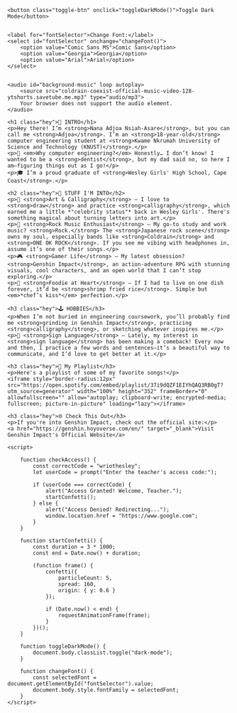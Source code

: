 <!DOCTYPE html>
<html lang="en">
<head>
    <meta charset="UTF-8">
    <meta name="viewport" content="width=device-width, initial-scale=1.0">
    <title>NanaAdjoa</title>
    <link rel="stylesheet" href="adjoa.css"> 
    <script src="https://cdn.jsdelivr.net/npm/canvas-confetti@1.4.0"></script>
</head>
<body onload="checkAccess()">


    <button class="toggle-btn" onclick="toggleDarkMode()">Toggle Dark Mode</button>


    <label for="fontSelector">Change Font:</label>
    <select id="fontSelector" onchange="changeFont()">
        <option value="Comic Sans MS">Comic Sans</option>
        <option value="Georgia">Georgia</option>
        <option value="Arial">Arial</option>
    </select>


    <audio id="background-music" loop autoplay>
        <source src="coldrain-coexist-official-music-video-128-ytshorts.savetube.me.mp3" type="audio/mp3">
        Your browser does not support the audio element.
    </audio>

    <h1 class="hey">👋 INTRO</h1>
    <p>Hey there! I’m <strong>Nana Adjoa Nsiah-Asare</strong>, but you can call me <strong>Adjoa</strong>. I’m an <strong>18-year-old</strong> computer engineering student at <strong>Kwame Nkrumah University of Science and Technology (KNUST)</strong>.</p>
    <p>💭 <em>Why computer engineering?</em> Honestly… I don’t know! I wanted to be a <strong>dentist</strong>, but my dad said no, so here I am—figuring things out as I go!</p>
    <p>🎓 I’m a proud graduate of <strong>Wesley Girls' High School, Cape Coast</strong>.</p>

    <h2 class="hey">🎸 STUFF I'M INTO</h2>
    <p>🎨 <strong>Art & Calligraphy</strong> – I love to <strong>draw</strong> and practice <strong>calligraphy</strong>, which earned me a little *"celebrity status"* back in Wesley Girls'. There's something magical about turning letters into art.</p>
    <p>🎵 <strong>Rock Music Enthusiast</strong> – My go-to study and work music? <strong>Rock.</strong> The <strong>Japanese rock scene</strong> owns my soul, especially bands like <strong>Coldrain</strong> and <strong>ONE OK ROCK</strong>. If you see me vibing with headphones in, assume it’s one of their songs.</p>
    <p>🎮 <strong>Gamer Life</strong> – My latest obsession? <strong>Genshin Impact</strong>, an action-adventure RPG with stunning visuals, cool characters, and an open world that I can’t stop exploring.</p>
    <p>🍤 <strong>Foodie at Heart</strong> – If I had to live on one dish forever, it’d be <strong>shrimp fried rice</strong>. Simple but <em>*chef’s kiss*</em> perfection.</p>

    <h3 class="hey">🕹 HOBBIES</h3>
    <p>When I’m not buried in engineering coursework, you’ll probably find me <strong>grinding in Genshin Impact</strong>, practicing <strong>calligraphy</strong>, or sketching whatever inspires me.</p>
    <p>🤟 <strong>Sign Language</strong> – Lately, my interest in <strong>sign language</strong> has been making a comeback! Every now and then, I practice a few words and sentences—it’s a beautiful way to communicate, and I’d love to get better at it.</p>

    <h3 class="hey">🎵 My Playlist</h3>
    <p>Here's a playlist of some of my favorite songs!</p>
    <iframe style="border-radius:12px" src="https://open.spotify.com/embed/playlist/37i9dQZF1EIYhQAQ3RB0gT?utm_source=generator" width="100%" height="352" frameBorder="0" allowfullscreen="" allow="autoplay; clipboard-write; encrypted-media; fullscreen; picture-in-picture" loading="lazy"></iframe>

    <h3 class="hey">🌐 Check This Out</h3>
    <p>If you're into Genshin Impact, check out the official site:</p>
    <a href="https://genshin.hoyoverse.com/en/" target="_blank">Visit Genshin Impact's Official Website</a>

    <script>
    
        function checkAccess() {
            const correctCode = "wriothesley"; 
            let userCode = prompt("Enter the teacher's access code:");

            if (userCode === correctCode) {
                alert("Access Granted! Welcome, Teacher.");
                startConfetti();
            } else {
                alert("Access Denied! Redirecting...");
                window.location.href = "https://www.google.com"; 
            }
        }

        function startConfetti() {
            const duration = 3 * 1000; 
            const end = Date.now() + duration;

            (function frame() {
                confetti({
                    particleCount: 5,
                    spread: 160,
                    origin: { y: 0.6 }
                });

                if (Date.now() < end) {
                    requestAnimationFrame(frame);
                }
            })();
        }

        function toggleDarkMode() {
            document.body.classList.toggle("dark-mode");
        }

        function changeFont() {
            const selectedFont = document.getElementById("fontSelector").value;
            document.body.style.fontFamily = selectedFont;
        }
    </script>

</body>
</html>

